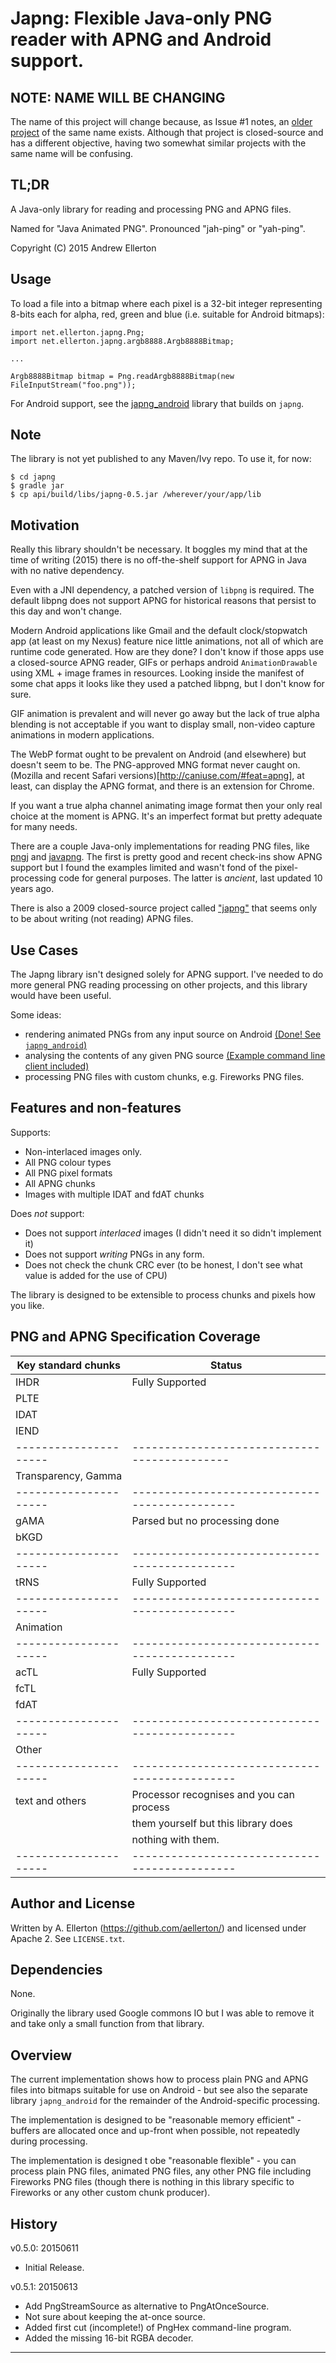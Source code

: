 # Japng: Flexible Java-only PNG reader with APNG and Android support.

## NOTE: NAME WILL BE CHANGING

The name of this project will change because, as Issue #1 notes, an
[older project](https://www.reto-hoehener.ch/japng/) of the same name exists.
Although that project is closed-source and has a different objective, having
two somewhat similar projects with the same name will be confusing.


## TL;DR

A Java-only library for reading and processing PNG and APNG files.

Named for "Java Animated PNG". Pronounced "jah-ping" or "yah-ping".

Copyright (C) 2015 Andrew Ellerton


## Usage

To load a file into a bitmap where each pixel is a 32-bit integer representing
8-bits each for alpha, red, green and blue (i.e. suitable for Android bitmaps):

    import net.ellerton.japng.Png;
    import net.ellerton.japng.argb8888.Argb8888Bitmap;

    ...
    
    Argb8888Bitmap bitmap = Png.readArgb8888Bitmap(new FileInputStream("foo.png"));

For Android support, see the [japng_android](https://github.com/aellerton/japng_android) library that builds on ``japng``.


## Note

The library is not yet published to any Maven/Ivy repo. To use it, for now:

    $ cd japng
    $ gradle jar
    $ cp api/build/libs/japng-0.5.jar /wherever/your/app/lib


## Motivation

Really this library shouldn't be necessary. It boggles my mind that at the time
of writing (2015) there is no off-the-shelf support for APNG in Java with no native
dependency.

Even with a JNI dependency, a patched version of ``libpng`` is required. The default
libpng does not support APNG for historical reasons that persist to this day and won't change.

Modern Android applications like Gmail and the default clock/stopwatch app (at least
on my Nexus) feature nice little animations, not all of which are runtime code 
generated. How are they done? I don't know if those apps use a closed-source APNG
reader, GIFs or perhaps android ``AnimationDrawable`` using XML + image frames in resources.
Looking inside the manifest of some chat apps it looks like they used a patched libpng,
but I don't know for sure.

GIF animation is prevalent and will never go away but the lack of true alpha 
blending is not acceptable if you want to display small, non-video capture animations
in modern applications.

The WebP format ought to be prevalent on Android (and elsewhere) but doesn't seem
to be. The PNG-approved MNG format never caught on. 
(Mozilla and recent Safari versions)[http://caniuse.com/#feat=apng],
at least, can display the APNG format, and there is an extension for Chrome.

If you want a true alpha channel animating image format then your only real choice
at the moment is APNG. It's an imperfect format but pretty adequate for many needs.

There are a couple Java-only implementations for reading PNG files, like 
[pngj](https://github.com/leonbloy/pngj) and [javapng](https://github.com/srbala/javapng?files=1).
The first is pretty good and recent check-ins show APNG support but I found the
examples limited and wasn't fond of the pixel-processing code for general purposes.
The latter is *ancient*, last updated 10 years ago.

There is also a 2009 closed-source project called ["japng"](https://www.reto-hoehener.ch/japng/) 
that seems only to be about writing (not reading) APNG files.

## Use Cases

The Japng library isn't designed solely for APNG support. I've needed to do more
general PNG reading processing on other projects, and this library would have been
useful.

Some ideas:

- rendering animated PNGs from any input source on Android [(Done! See ``japng_android``)](https://github.com/aellerton/japng_android)
- analysing the contents of any given PNG source [(Example command line client included)](https://github.com/aellerton/japng/blob/master/sample_cli/src/main/java/net/ellerton/japng/PngInfo.java)
- processing PNG files with custom chunks, e.g. Fireworks PNG files.


## Features and non-features

Supports:

- Non-interlaced images only.
- All PNG colour types
- All PNG pixel formats
- All APNG chunks
- Images with multiple IDAT and fdAT chunks

Does *not* support:

- Does not support *interlaced* images (I didn't need it so didn't implement it)
- Does not support *writing* PNGs in any form.
- Does not check the chunk CRC ever (to be honest, I don't see what value is added
  for the use of CPU)

The library is designed to be extensible to process chunks and pixels how you like.


## PNG and APNG Specification Coverage

| Key standard chunks | Status          |
| ------------------- | --------------- |
| IHDR                | Fully Supported |
| PLTE                |                 |
| IDAT                |                 |
| IEND                |                 |
|---------------------|--------------------------------------------|
| Transparency, Gamma |                                            |
|---------------------|---------------------------------------------|
| gAMA                | Parsed but no processing done |
| bKGD                | |
|---------------------|---------------------------------------------|
| tRNS                | Fully Supported |
|---------------------|---------------------------------------------|
| Animation | |
|---------------------|---------------------------------------------|
| acTL                | Fully Supported |
| fcTL                | |
| fdAT                | |
|---------------------|---------------------------------------------|
| Other | |
|---------------------|---------------------------------------------|
| text and others     | Processor recognises and you can process |
|                     | them yourself but this library does |
|                     | nothing with them. |
|---------------------|---------------------------------------------|



## Author and License

Written by A. Ellerton (https://github.com/aellerton/) and licensed under Apache 2.
See ``LICENSE.txt``.

## Dependencies

None. 

Originally the library used Google commons IO but I was able to remove it
and take only a small function from that library.

## Overview

The current implementation shows how to process plain PNG and APNG files into
bitmaps suitable for use on Android - but see also the separate library 
``japng_android`` for the remainder of the Android-specific processing.

The implementation is designed to be "reasonable memory efficient" - buffers
are allocated once and up-front when possible, not repeatedly during processing.

The implementation is designed t obe "reasonable flexible" - you can process
plain PNG files, animated PNG files, any other PNG file including Fireworks PNG
files (though there is nothing in this library specific to Fireworks or any
other custom chunk producer).

## History

v0.5.0: 20150611
- Initial Release. 

v0.5.1: 20150613
- Add PngStreamSource as alternative to PngAtOnceSource.
- Not sure about keeping the at-once source.
- Added first cut (incomplete!) of PngHex command-line program.
- Added the missing 16-bit RGBA decoder.
       

***

